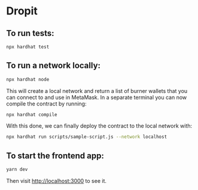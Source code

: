 # Dropit

## To run tests:
```bash
npx hardhat test
```

## To run a network locally:
```bash
npx hardhat node
```
This will create a local network and return a list of burner wallets that you can connect to and use in MetaMask. In a separate terminal you can now compile the contract by running:
```bash
npx hardhat compile
```
With this done, we can finally deploy the contract to the local network with:
```bash
npx hardhat run scripts/sample-script.js --network localhost
```

## To start the frontend app:
```bash
yarn dev
```
Then visit [http://localhost:3000](http://localhost:3000) to see it.
